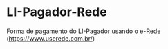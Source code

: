 LI-Pagador-Rede
===============

Forma de pagamento do LI-Pagador usando o e-Rede (https://www.userede.com.br/)
